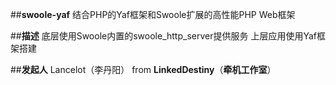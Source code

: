 ##**swoole-yaf**
结合PHP的Yaf框架和Swoole扩展的高性能PHP Web框架

##**描述**
底层使用Swoole内置的swoole_http_server提供服务
上层应用使用Yaf框架搭建


##**发起人**
Lancelot（李丹阳） from **LinkedDestiny**（**牵机工作室**）